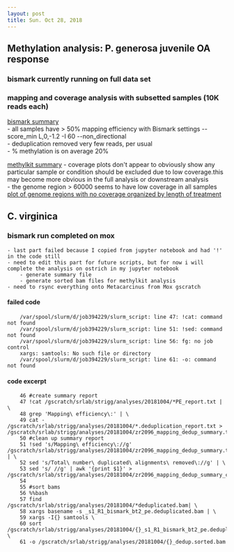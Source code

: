 ```yaml
---
layout: post
title: Sun. Oct 28, 2018
---
```


## Methylation analysis:  P. generosa juvenile OA response  
### bismark currently running on full data set  
### mapping and coverage analysis with subsetted samples (10K reads each)  
	
[bismark summary](https://github.com/shellywanamaker/Shelly_Pgenerosa/blob/master/analyses/BismarkAlignments/bismark_summary_report.html)  
		- all samples have > 50% mapping efficiency with Bismark settings --score_min L,0,-1.2 -I 60 --non_directional   
		- deduplication removed very few reads, per usual   
		- % methylation is on average 20%  
	
[methylkit summary](https://github.com/shellywanamaker/Shelly_Pgenerosa/blob/master/analyses/MethylKit_JuviPgenr_diffpH/GeoduckSubsetAlignmentTest.md)
		- coverage plots don't appear to obviously show any particular sample or condition should be excluded due to low coverage.this may become more obvious in the full analysis or downstream analysis  
		- the genome region > 60000 seems to have low coverage in all samples    
		[plot of genome regions with no coverage organized by length of treatment](https://raw.githubusercontent.com/shellywanamaker/Shelly_Pgenerosa/master/analyses/MethylKit_JuviPgenr_diffpH/GeoduckSubsetAlignmentTest_files/figure-markdown_github/unnamed-chunk-9-14.png)







## C. virginica
### bismark run completed on mox
	- last part failed because I copied from jupyter notebook and had '!' in the code still
	- need to edit this part for future scripts, but for now i will complete the analysis on ostrich in my jupyter notebook
		- generate summary file
		- generate sorted bam files for methylkit analysis
	- need to rsync everything onto Metacarcinus from Mox gscratch

#### failed code
		/var/spool/slurm/d/job394229/slurm_script: line 47: !cat: command not found
		/var/spool/slurm/d/job394229/slurm_script: line 51: !sed: command not found
		/var/spool/slurm/d/job394229/slurm_script: line 56: fg: no job control
		xargs: samtools: No such file or directory
		/var/spool/slurm/d/job394229/slurm_script: line 61: -o: command not found

#### code excerpt
		46 #create summary report
		47 !cat /gscratch/srlab/strigg/analyses/20181004/*PE_report.txt | \
		48 grep 'Mapping\ efficiency\:' | \
		49 cat - /gscratch/srlab/strigg/analyses/20181004/*.deduplication_report.txt > /gscratch/srlab/strigg/analyses/20181004/zr2096_mapping_dedup_summary.txt
		50 #clean up summary report
		51 !sed 's/Mapping\ efficiency\://g' /gscratch/srlab/strigg/analyses/20181004/zr2096_mapping_dedup_summary.txt | \
		52 sed 's/Total\ number\ duplicated\ alignments\ removed\://g' | \
		53 sed 's/ //g' | awk '{print $1}' > /gscratch/srlab/strigg/analyses/20181004/zr2096_mapping_dedup_summary_clean.txt
		54 
		55 #sort bams
		56 %%bash
		57 find /gscratch/srlab/strigg/analyses/20181004/*deduplicated.bam| \
		58 xargs basename -s _s1_R1_bismark_bt2_pe.deduplicated.bam | \
		59 xargs -I{} samtools \
		60 sort /gscratch/srlab/strigg/analyses/20181004/{}_s1_R1_bismark_bt2_pe.deduplicated.bam \ 
		61 -o /gscratch/srlab/strigg/analyses/20181004/{}_dedup.sorted.bam



